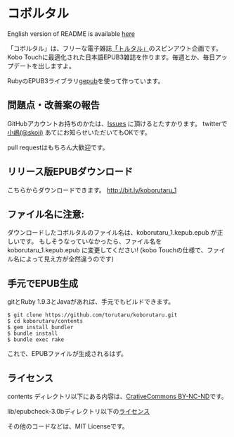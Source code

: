 コボルタル
==========

English version of README is available [here](https://github.com/torutaru/koborutaru/blob/master/README.en.md)

「コボルタル」は、フリーな電子雑誌[「トルタル」](http://facebook.com/torutaru)のスピンアウト企画です。Kobo Touchに最適化された日本語EPUB3雑誌を作ります。毎週とか、毎日アップデートを出しますよ。

RubyのEPUB3ライブラリ[gepub](http://github.com/skoji/gepub)を使って作っています。

## 問題点・改善案の報告

GitHubアカウントお持ちのかたは、[Issues](https://github.com/torutaru/koborutaru/issues)  に頂けるとたすかります。
twitterで [小嶋(@skoji)](http://twitter.com/skoji) あてにお知らせいただいてもOKです。

pull requestはもちろん大歓迎です。

## リリース版EPUBダウンロード

こちらからダウンロードできます。
http://bit.ly/koborutaru_1

## ファイル名に注意:

ダウンロードしたコボルタルのファイル名は、koborutaru\_1.kepub.epub が正しいです。
もしそうなっていなかったら、ファイル名を koborutaru\_1.kepub.epub に変更してください!
(kobo Touchの仕様で、ファイル名によって見え方が全然違うのです)

## 手元でEPUB生成

gitとRuby 1.9.3とJavaがあれば、手元でもビルドできます。

    $ git clone https://github.com/torutaru/koborutaru.git
    $ cd koborutaru/contents
    $ gem install bundler
    $ bundle install
    $ bundle exec rake
    
これで、EPUBファイルが生成されるはず。

## ライセンス

contents ディレクトリ以下にある内容は、[CrativeCommons BY-NC-ND](http://creativecommons.org/licenses/by-nc-nd/2.5/)です。

lib/epubcheck-3.0bディレクトリ以下の[ライセンス](https://github.com/torutaru/koborutaru/blob/master/lib/epubcheck-3.0b5/COPYING.txt)

その他のコードなどは、MIT Licenseです。




